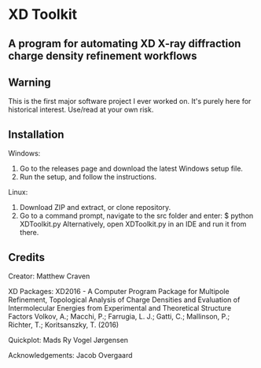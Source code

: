 # XD Toolkit
A program for automating XD X-ray diffraction charge density refinement workflows
---------------------------------------------------------------------------------

Warning
--------
This is the first major software project I ever worked on. It's purely here for historical interest. Use/read at your own risk.

Installation
------------

Windows:

1) Go to the releases page and download the latest Windows setup file.
2) Run the setup, and follow the instructions.

Linux:

1) Download ZIP and extract, or clone repository.
2) Go to a command prompt, navigate to the src folder and enter: $ python XDToolkit.py
   Alternatively, open XDToolkit.py in an IDE and run it from there.


Credits
-------

Creator: Matthew Craven

XD Packages: 
XD2016 - A Computer Program Package for Multipole Refinement, Topological Analysis of Charge Densities and Evaluation of Intermolecular Energies from Experimental and Theoretical Structure Factors
Volkov, A.; Macchi, P.; Farrugia, L. J.; Gatti, C.; Mallinson, P.; Richter, T.; Koritsanszky, T. (2016)  

Quickplot: Mads Ry Vogel Jørgensen

Acknowledgements: Jacob Overgaard


